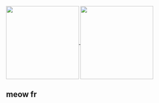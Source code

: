 <a href="https://github.com/lare354/moonlight-plugins">
  <img height=200 align="center" src="https://github-readme-stats.vercel.app/api?username=lare354" />
</a>
<a href="https://github.com/lare354/dotfiles">
  <img height=200 align="center" src="https://github-readme-stats.vercel.app/api/top-langs?username=lare354&layout=compact&langs_count=8&?theme=catppuccin_mocha&show_icons=true&hide_border=true)" />
</a>

## meow fr
